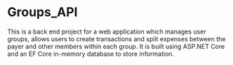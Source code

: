 # Groups_API
This is a back end project for a web application which manages user groups, allows users to create transactions and split expenses between the payer and other members within each group. It is built using ASP.NET Core and an EF Core in-memory database to store information.
